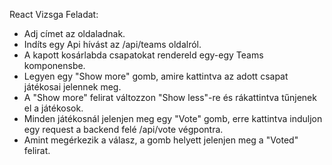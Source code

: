 React Vizsga Feladat:
- Adj címet az oldaladnak.
- Indíts egy Api hívást az /api/teams oldalról.
- A kapott kosárlabda csapatokat rendereld egy-egy Teams komponensbe.
- Legyen egy "Show more" gomb, amire kattintva az adott csapat játékosai jelennek meg.
- A "Show more" felirat változzon "Show less"-re és rákattintva tűnjenek el a játékosok.
- Minden játékosnál jelenjen meg egy "Vote" gomb, erre kattintva induljon egy request a backend felé /api/vote végpontra.
- Amint megérkezik a válasz, a gomb helyett jelenjen meg a "Voted"  felirat.
